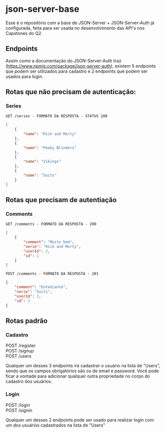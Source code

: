 # json-server-base

Esse é o repositório com a base de JSON-Server + JSON-Server-Auth já configurada, feita para ser usada no desenvolvimento das API's nos Capstones do Q2.

## Endpoints

Assim como a documentação do JSON-Server-Auth traz (https://www.npmjs.com/package/json-server-auth), existem 5 endpoints que podem ser utilizados para cadastro e 2 endpoints que podem ser usados para login.

## Rotas que não precisam de autenticação:

### Series

`GET /series - FORMATO DA RESPOSTA - STATUS 200`
```json
[
	{
		"name": "Rick and Morty"
	},
	{
		"name": "Peaky Blinders"
	},
	{
		"name": "Vikings"
	},
	{
		"name": "Suits"
	}
]
```

## Rotas que precisam de autentiação

### Comments

`GET /comments - FORMATO DA RESPOSTA - 200`
```json
[
	{
		"comment": "Muito bom",
		"serie": "Rick and Morty",
		"userId": 2,
		"id": 1
	}
]
```
`POST /comments - FORMATO DA RESPOSTA - 201`
```json
{
	"comment": "Entediante",
	"serie": "Suits",
	"userId": 2,
	"id": 2
}
```

## Rotas padrão

### Cadastro

POST /register <br/>
POST /signup <br/>
POST /users

Qualquer um desses 3 endpoints irá cadastrar o usuário na lista de "Users", sendo que os campos obrigatórios são os de email e password.
Você pode ficar a vontade para adicionar qualquer outra propriedade no corpo do cadastro dos usuários.


### Login

POST /login <br/>
POST /signin

Qualquer um desses 2 endpoints pode ser usado para realizar login com um dos usuários cadastrados na lista de "Users"

